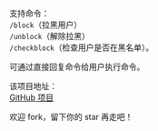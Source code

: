 支持命令：  
`/block`（拉黑用户）  
`/unblock`（解除拉黑）  
`/checkblock`（检查用户是否在黑名单）。  

可通过直接回复命令给用户执行命令。  

该项目地址：  
[GitHub 项目](https://github.com/iawooo/ctt)  

欢迎 fork，留下你的 star 再走吧！
